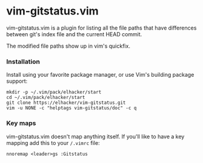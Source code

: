 # vim-gitstatus.vim

vim-gitstatus.vim is a plugin for listing all the file paths that have
differences between git's index file and the current HEAD commit.

The modified file paths show up in vim's quickfix.

### Installation

Install using your favorite package manager, or use Vim's building
package support:

    mkdir -p ~/.vim/pack/elhacker/start
    cd ~/.vim/pack/elhacker/start
    git clone https://elhacker/vim-gitstatus.git
    vim -u NONE -c "helptags vim-gitstatus/doc" -c q

### Key maps

vim-gitstatus.vim doesn't map anything itself. If you'll like to have a
key mapping add this to your `/.vimrc` file:

    nnoremap <leader>gs :Gitstatus
